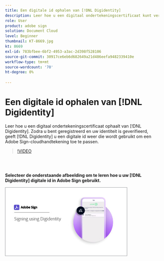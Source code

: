 ```yaml
---
title: Een digitale id ophalen van [!DNL Digidentity]
description: Leer hoe u een digitaal ondertekeningscertificaat kunt verkrijgen van [!DNL Digidentity]
role: User
product: adobe sign
solution: Document Cloud
level: Beginner
thumbnail: KT-8669.jpg
kt: 8669
exl-id: 783bfbee-6bf2-4953-a3ac-2d398f528106
source-git-commit: 30917ce6eb6d682649a21d486eefa9482339410e
workflow-type: tm+mt
source-wordcount: '70'
ht-degree: 0%

---
```


# Een digitale id ophalen van [!DNL Digidentity]

Leer hoe u een digitaal ondertekeningscertificaat ophaalt van [!DNL Digidentity]. Zodra u bent geregistreerd en uw identiteit is geverifieerd, geeft [!DNL Digidentity] u een digitale id weer die wordt gebruikt om een Adobe Sign-cloudhandtekening toe te passen.

>[!VIDEO](https://video.tv.adobe.com/v/337067?hidetitle=true)

<br> 

**Selecteer de onderstaande afbeelding om te leren hoe u uw  [!DNL Digidentity] digitale id in Adobe Sign gebruikt.**

[![afbeelding](assets/Digidentitysign_400.png)](digidentity-sign.md)
